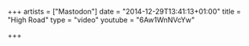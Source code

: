 +++
artists = ["Mastodon"]
date = "2014-12-29T13:41:13+01:00"
title = "High Road"
type = "video"
youtube = "6Aw1WnNVcYw"

+++

